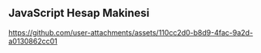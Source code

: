 ##  JavaScript Hesap Makinesi


https://github.com/user-attachments/assets/110cc2d0-b8d9-4fac-9a2d-a0130862cc01

